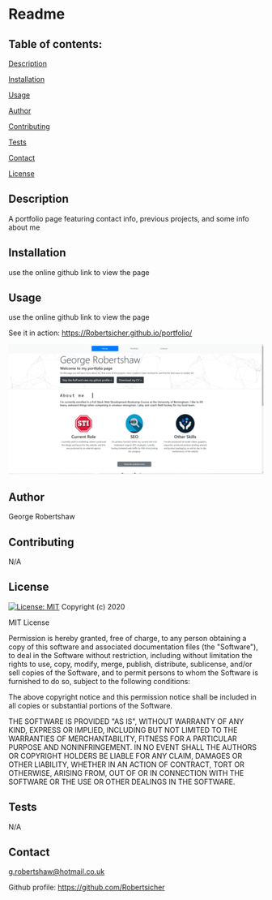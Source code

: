 
  # Readme


  ## Table of contents:
  
  [Description](##description)
  
  [Installation](##installation)
  
  [Usage](##usage)
  
  [Author](##author)
  
  [Contributing](##contributing)
  
  [Tests](##tests)
  
  [Contact](##contact)

  [License](##license)
  
  ## Description
  A portfolio page featuring contact info, previous projects, and some info about me
  
  
  ## Installation 
  use the online github link to view the page 
  
  ## Usage
  use the online github link to view the page
  
  See it in action:
  https://Robertsicher.github.io/portfolio/
  
  ![An image of it in action ](./assets/app%20image.png)
  
  
  ## Author
  George Robertshaw
  
  ## Contributing
  N/A

  ## License
  
[![License: MIT](https://img.shields.io/badge/License-MIT-yellow.svg)](https://opensource.org/licenses/MIT)
Copyright (c) 2020

MIT License

Permission is hereby granted, free of charge, to any person obtaining a copy
of this software and associated documentation files (the "Software"), to deal
in the Software without restriction, including without limitation the rights
to use, copy, modify, merge, publish, distribute, sublicense, and/or sell
copies of the Software, and to permit persons to whom the Software is
furnished to do so, subject to the following conditions:

The above copyright notice and this permission notice shall be included in all
copies or substantial portions of the Software.

THE SOFTWARE IS PROVIDED "AS IS", WITHOUT WARRANTY OF ANY KIND, EXPRESS OR
IMPLIED, INCLUDING BUT NOT LIMITED TO THE WARRANTIES OF MERCHANTABILITY,
FITNESS FOR A PARTICULAR PURPOSE AND NONINFRINGEMENT. IN NO EVENT SHALL THE
AUTHORS OR COPYRIGHT HOLDERS BE LIABLE FOR ANY CLAIM, DAMAGES OR OTHER
LIABILITY, WHETHER IN AN ACTION OF CONTRACT, TORT OR OTHERWISE, ARISING FROM,
OUT OF OR IN CONNECTION WITH THE SOFTWARE OR THE USE OR OTHER DEALINGS IN THE
SOFTWARE.

  ## Tests 
  N/A
  
  
  ## Contact 
  g.robertshaw@hotmail.co.uk

  Github profile: 
  https://github.com/Robertsicher
 
  
